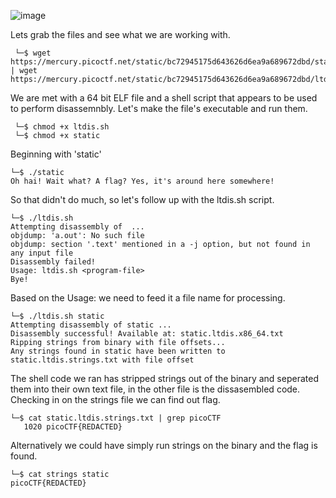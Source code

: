 ![image](https://github.com/jowp-code/ctf/assets/121969489/82b880b6-6e8d-4f00-8299-f579e31f3144)

<p>Lets grab the files and see what we are working with.</p>

```shell
 └─$ wget https://mercury.picoctf.net/static/bc72945175d643626d6ea9a689672dbd/static | wget https://mercury.picoctf.net/static/bc72945175d643626d6ea9a689672dbd/ltdis.sh
```
<p>We are met with a 64 bit ELF file and a shell script that appears to be used to perform disassemnbly. Let's make the file's executable and run them.</p>

```shell
 └─$ chmod +x ltdis.sh
 └─$ chmod +x static
```

<p>Beginning with 'static'</p>

```shell
└─$ ./static         
Oh hai! Wait what? A flag? Yes, it's around here somewhere!
```
<p>So that didn't do much, so let's follow up with the ltdis.sh script.</p>

```shell
└─$ ./ltdis.sh
Attempting disassembly of  ...
objdump: 'a.out': No such file
objdump: section '.text' mentioned in a -j option, but not found in any input file
Disassembly failed!
Usage: ltdis.sh <program-file>
Bye!
```
<p>Based on the Usage: we need to feed it a file name for processing.</p>

```shell
└─$ ./ltdis.sh static
Attempting disassembly of static ...
Disassembly successful! Available at: static.ltdis.x86_64.txt
Ripping strings from binary with file offsets...
Any strings found in static have been written to static.ltdis.strings.txt with file offset

```
<p>The shell code we ran has stripped strings out of the binary and seperated them into their own text file, in the other file is the dissasembled code. Checking in on the strings file we can find out flag.</p>

```shell
└─$ cat static.ltdis.strings.txt | grep picoCTF
   1020 picoCTF{REDACTED}
```

<p>Alternatively we could have simply run strings on the binary and the flag is found.</p>

```shell
└─$ cat strings static
picoCTF{REDACTED}

```
